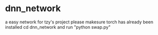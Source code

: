 # dnn_network
a easy network for tzy's project 
please makesure torch has already been installed
cd dnn_network and 
run "python swap.py"

